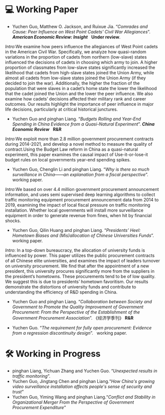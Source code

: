 # 💻 Working Paper
- Yuchen Guo, Matthew O. Jackson, and Ruixue Jia. “*Comrades and Cause: Peer Influence on West Point Cadets' Civil War Allegiances*”. ***American Economic Review: Insight***  &nbsp;  **Under review**.

*Intro*:We examine how peers influence the allegiances of West Point cadets in the American Civil War. Specifically, we analyze how quasi-random variations in the proportion of cadets from northern (low-slave) states influenced the decisions of cadets in choosing which army to join. A higher proportion of classmates from low-slave states significantly increased the likelihood that cadets from high-slave states joined the Union Army, while almost all cadets from low-slave states joined the Union Army (if they decided to join the war). Additionally, the higher the fraction of the population that were slaves in a cadet’s home state the lower the likelihood that
the cadet joined the Union and the lower the peer influence. We also examine how cadets’ decisions affected their military rank and career outcomes. Our results highlight the importance of peer influence in major life decisions, particularly at critical historical junctures.

- Yuchen Guo  and pinghan Liang. “*Budgets Rolling and Year-End Spending in China Evidence from a Quasi-Natural Experiment*”.  ***China Economic Review*** &nbsp; **R&R**

 *Intro*:We exploit more than 2.8 million government procurement contracts during 2014-2021, and develop a novel method to measure the quality of contract.Using the Budget Law reform in China as a quasi-natural experiment, this paper examines the causal impact of Use-it-or-lose-it budget rules on local governments year-end spending spikes.  

- Yuchen Guo, Chenglin Li and pinghan Liang. “*Why is there so much surveillance in China——an explanation from a fiscal perspective*”.  &nbsp; working paper.

*Intro*:We based on over 4.4 million government procurement announcement information, and uses semi supervised deep learning algorithms to collect traffic monitoring equipment procurement announcement data from 2014 to 2019, examining the impact of local fiscal pressure on traffic monitoring installation. Whether local governments will install more surveillance equipment in order to generate revenue from fines, when hit by financial shocks.

 - Yuchen Guo, Qilin Huang and pinghan Liang. “*Presidents’ Heel: Hometown Biases and (Mis)allocation of Chinese Universities Funds*”.  &nbsp; working paper.
  
*Intro*: In a top-down bureaucracy, the allocation of university funds is influenced by power. This paper utilizes the public procurement contracts of all Chinese elite universities, and examines the impact of leaders turnover on university procurement. We find that after the appointment of a new president, this university procures significantly more from the suppliers in the president’s hometowns. These procurements tend to be of low quality. We suggest this is due to presidents’ hometown favoritism. Our results demonstrate the distortions of university funds and contribute to understanding the efficiency of R&D spending in China.

- Yuchen Guo and pinghan Liang. “*Collaboration between Society and Government to Promote the Quality Improvement of Government Procurement: From the Perspective of the Establishment of the Government Procurement Association*”. 《经济学季刊》 **R&R**

 - Yuchen Guo. “*The requirement for fully open procurement: Evidence from a regression discontinuity design*”.  &nbsp; working paper.

# 🛠 Working in Progress 
- pinghan Liang, Yichuan Zhang and Yuchen Guo. “*Unexpected results in traffic monitoring*”.
- Yuchen Guo, Jingtang Chen and pinghan Liang.“*How China's growing video surveillance installation affects people's sense of security and trust*”
- Yuchen Guo, Yiming Wang and pinghan Liang.“*Conflict and Stability in Organizational Merger From the Perspective of Government Procurement Expenditure*”
